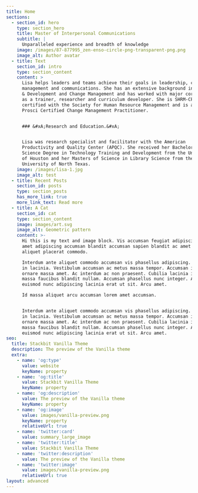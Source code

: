 ```yaml
---
title: Home
sections:
  - section_id: hero
    type: section_hero
    title: Master of Interpersonal Communications
    subtitle: |
      Unparalleled experience and breadth of knowledge
    image: /images/87-877995_zen-enso-circle-png-transparent-png.png
    image_alt: Author avatar
  - title: Text
    section_id: intro
    type: section_content
    content: >
      Lisa helps leaders and teams achieve their goals in leadership, change
      management and communications. She has an extensive background in Learning
      & Development and Change Management and has worked with major corporations
      as a trainer, researcher and curriculum developer. She is SHRM-CP
      certified with the Society for Human Resource Management and is also a
      Prosci Certified Change Management Practitioner.


      ### &#xA;Research and Education.&#xA;


      Lisa was research specialist and facilitator with the American
      Productivity and Quality Center (APQC). She received her Bachelors of
      Science Degree in Technology Training and Development from the University
      of Houston and her Masters of Science in Library Science from the
      University of North Texas.
    image: /images/lisa-1.jpg
    image_alt: test
  - title: Recent Posts
    section_id: posts
    type: section_posts
    has_more_link: true
    more_link_text: Read more
  - title: A Cat
    section_id: cat
    type: section_content
    image: images/art.svg
    image_alt: Geometric pattern
    content: >-
      Hi this is my text and image block. Vis accumsan feugiat adipiscing nisl
      amet adipiscing accumsan blandit accumsan sapien blandit ac amet faucibus
      aliquet placerat commodo.

      Interdum ante aliquet commodo accumsan vis phasellus adipiscing. Ornare a
      in lacinia. Vestibulum accumsan ac metus massa tempor. Accumsan in lacinia
      ornare massa amet. Ac interdum ac non praesent. Cubilia lacinia interdum
      massa faucibus blandit nullam. Accumsan phasellus nunc integer. Accumsan
      euismod nunc adipiscing lacinia erat ut sit. Arcu amet.

      Id massa aliquet arcu accumsan lorem amet accumsan.


      Interdum ante aliquet commodo accumsan vis phasellus adipiscing. Ornare a
      in lacinia. Vestibulum accumsan ac metus massa tempor. Accumsan in lacinia
      ornare massa amet. Ac interdum ac non praesent. Cubilia lacinia interdum
      massa faucibus blandit nullam. Accumsan phasellus nunc integer. Accumsan
      euismod nunc adipiscing lacinia erat ut sit. Arcu amet.
seo:
  title: Stackbit Vanilla Theme
  description: The preview of the Vanilla theme
  extra:
    - name: 'og:type'
      value: website
      keyName: property
    - name: 'og:title'
      value: Stackbit Vanilla Theme
      keyName: property
    - name: 'og:description'
      value: The preview of the Vanilla theme
      keyName: property
    - name: 'og:image'
      value: images/vanilla-preview.png
      keyName: property
      relativeUrl: true
    - name: 'twitter:card'
      value: summary_large_image
    - name: 'twitter:title'
      value: Stackbit Vanilla Theme
    - name: 'twitter:description'
      value: The preview of the Vanilla theme
    - name: 'twitter:image'
      value: images/vanilla-preview.png
      relativeUrl: true
layout: advanced
---
```

